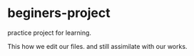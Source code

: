 # beginers-project
practice project for learning.

This how we edit our files. and still assimilate with our works.
